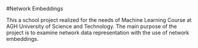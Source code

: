 #Network Embeddings

This a school project realized for the needs of Machine Learning Course at AGH University of Science and Technology. The main purpose of the project is to examine network data representation with the use of network embeddings.
